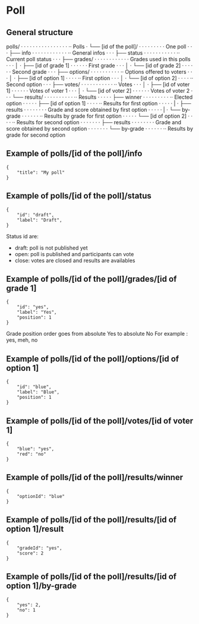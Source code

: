 # Poll

## General structure

polls/ · · · · · · · · · · · · · · · · ·· Polls
· └── [id of the poll]/ · · · · · · · · · One poll
· · · ├── info · · · · · · · · · · · · ·· General infos
· · · ├── status · · · · · · · · · · · ·· Current poll status
· · · ├── grades/ · · · · · · · · · · · · Grades used in this polls
· · · │ · ├── [id of grade 1] · · · · · · First grade
· · · │ · └── [id of grade 2] · · · · · · Second grade
· · · ├── options/ · · · · · · · · · · ·· Options offered to voters
· · · │ · ├── [id of option 1] · · · · ·· First option
· · · │ · └── [id of option 2] · · · · ·· Second option
· · · ├── votes/ · · · · · · · · · · · ·· Votes
· · · │ · ├── [id of voter 1] · · · · · · Votes of voter 1
· · · │ · └── [id of voter 2] · · · · · · Votes of voter 2
· · · └── results/ · · · · · · · · · · ·· Results
· · · · · ├── winner · · · · · · · · · ·· Elected option
· · · · · ├── [id of option 1] · · · · ·· Results for first option
· · · · · | · ├── results · · · · · · · · Grade and score obtained by first option
· · · · · | · └── by-grade · · · · · · ·· Results by grade for first option
· · · · · └── [id of option 2] · · · · ·· Results for second option
· · · · · · · ├── results · · · · · · · · Grade and score obtained by second option
· · · · · · · └── by-grade · · · · · · ·· Results by grade for second option

## Example of polls/[id of the poll]/info

```
{
    "title": "My poll"
}
```

## Example of polls/[id of the poll]/status

```
{
    "id": "draft",
    "label": "Draft",
}
```

Status id are:

- draft: poll is not published yet
- open: poll is published and participants can vote
- close: votes are closed and results are availables

## Example of polls/[id of the poll]/grades/[id of grade 1]

```
{
    "id": "yes",
    "label": "Yes",
    "position": 1
}
```

Grade position order goes from absolute Yes to absolute No
For example : yes, meh, no

## Example of polls/[id of the poll]/options/[id of option 1]

```
{
    "id": "blue",
    "label": "Blue",
    "position": 1
}
```

## Example of polls/[id of the poll]/votes/[id of voter 1]

```
{
    "blue": "yes",
    "red": "no"
}
```

## Example of polls/[id of the poll]/results/winner

```
{
    "optionId": "blue"
}
```

## Example of polls/[id of the poll]/results/[id of option 1]/result

```
{
    "gradeId": "yes",
    "score": 2
}
```

## Example of polls/[id of the poll]/results/[id of option 1]/by-grade

```
{
    "yes": 2,
    "no": 1
}
```
